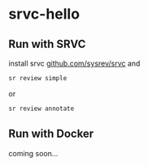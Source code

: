# srvc-hello

## Run with SRVC
install srvc [github.com/sysrev/srvc](https://github.com/sysrev/srvc) and 
```sh
sr review simple
```
or 
```sh
sr review annotate
```

## Run with Docker
coming soon...
